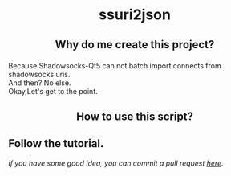 <h1>
    <p align="center">ssuri2json</p>
</h1>
<h2>
    <p align="center">Why do me create this project?</p>
</h2>

Because Shadowsocks-Qt5 can not batch import connects from shadowsocks uris.<br/>
And then? No else.<br/>
Okay,Let's get to the point.

<h2>
    <p align="center">How to use this script?</p>
</h2>
<h2>Follow the tutorial.</h2>

*if you have some good idea, you can commit a pull request [here](https://github.com/coder-yunyi/ssuri2json/pulls).*
